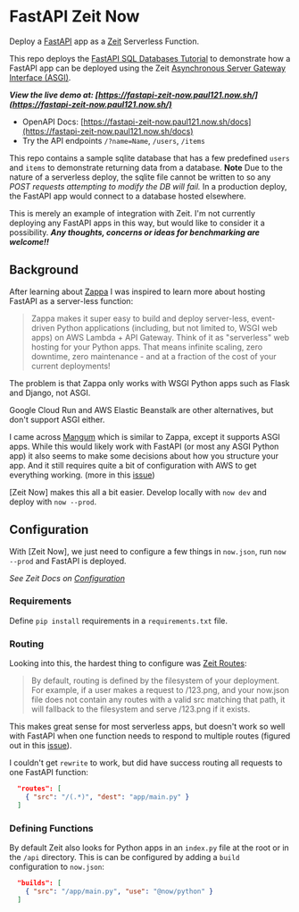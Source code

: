 # FastAPI Zeit Now

Deploy a [FastAPI] app as a [Zeit] Serverless Function.

This repo deploys the [FastAPI SQL Databases Tutorial] to demonstrate how a FastAPI app can be deployed using the Zeit 
[Asynchronous Server Gateway Interface (ASGI)].

**_View the live demo at: [https://fastapi-zeit-now.paul121.now.sh/](https://fastapi-zeit-now.paul121.now.sh/)_**
- OpenAPI Docs: [https://fastapi-zeit-now.paul121.now.sh/docs](https://fastapi-zeit-now.paul121.now.sh/docs)
- Try the API endpoints `/?name=Name`, `/users`, `/items`

This repo contains a sample sqlite database that has a few predefined `users` and `items` to demonstrate returning data
from a database. **Note** Due to the nature of a serverless deploy, the sqlite file cannot be written to so any 
*POST requests attempting to modify the DB will fail.* In a production deploy, the FastAPI app would connect to a 
database hosted elsewhere.

This is merely an example of integration with Zeit. I'm not currently deploying any FastAPI apps in this way, but would
like to consider it a possibility. **_Any thoughts, concerns or ideas for benchmarking are welcome!!_**

## Background

After learning about [Zappa] I was inspired to learn more about hosting FastAPI as a server-less function:
> Zappa makes it super easy to build and deploy server-less, event-driven Python applications (including, but not limited to, WSGI web apps) on AWS Lambda + API Gateway. Think of it as "serverless" web hosting for your Python apps. That means infinite scaling, zero downtime, zero maintenance - and at a fraction of the cost of your current deployments!

The problem is that Zappa only works with WSGI Python apps such as Flask and Django, not ASGI.

Google Cloud Run and AWS Elastic Beanstalk are other alternatives, but don't support ASGI either.

I came across [Mangum] which is similar to Zappa, except it supports ASGI apps. While this would likely work with 
FastAPI (or most any ASGI Python app) it also seems to make some decisions about how you structure your app. And it 
still requires quite a bit of configuration with AWS to get everything working. (more in this [issue](https://github.com/tiangolo/fastapi/issues/812))

[Zeit Now] makes this all a bit easier. Develop locally with `now dev` and deploy with `now --prod`.

## Configuration

With [Zeit Now], we just need to configure a few things in `now.json`, run `now --prod` and FastAPI is deployed.

*See Zeit Docs on [Configuration](https://zeit.co/docs/configuration)*

### Requirements

Define `pip install` requirements in a `requirements.txt` file.

### Routing

Looking into this, the hardest thing to configure was [Zeit Routes]: 
> By default, routing is defined by the filesystem of your deployment. For example, if a user makes a request to /123.png, and your now.json file does not contain any routes with a valid src matching that path, it will fallback to the filesystem and serve /123.png if it exists.

This makes great sense for most serverless apps, but doesn't work so well with FastAPI when one function needs to 
respond to multiple routes (figured out in this [issue](https://github.com/zeit/now/issues/3729#issuecomment-582114686)).

I couldn't get `rewrite` to work, but did have success routing all requests to one FastAPI function:
```json
  "routes": [
    { "src": "/(.*)", "dest": "app/main.py" }
  ]
```

### Defining Functions

By default Zeit also looks for Python apps in an `index.py` file at the root or in the `/api` directory. This is can be
configured by adding a `build` configuration to `now.json`:
```json
  "builds": [
    { "src": "/app/main.py", "use": "@now/python" }
  ]
```


[FastAPI]: https://fastapi.tiangolo.com
[FastAPI SQL Databases Tutorial]:https://fastapi.tiangolo.com/tutorial/sql-databases/#review-all-the-files
[Zeit]: https://zeit.co
[Asynchronous Server Gateway Interface (ASGI)]: https://zeit.co/docs/runtimes#advanced-usage/advanced-python-usage/asynchronous-server-gateway-interface
[Zeit Routes]: https://zeit.co/docs/configuration#project/routes
[Zappa]: https://github.com/Miserlou/Zappa
[Mangum]: https://github.com/erm/mangum